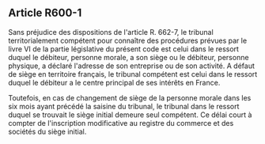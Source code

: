 Article R600-1
----
Sans préjudice des dispositions de l'article R. 662-7, le tribunal
territorialement compétent pour connaître des procédures prévues par le livre VI
de la partie législative du présent code est celui dans le ressort duquel le
débiteur, personne morale, a son siège ou le débiteur, personne physique, a
déclaré l'adresse de son entreprise ou de son activité. A défaut de siège en
territoire français, le tribunal compétent est celui dans le ressort duquel le
débiteur a le centre principal de ses intérêts en France.

Toutefois, en cas de changement de siège de la personne morale dans les six mois
ayant précédé la saisine du tribunal, le tribunal dans le ressort duquel se
trouvait le siège initial demeure seul compétent. Ce délai court à compter de
l'inscription modificative au registre du commerce et des sociétés du siège
initial.
